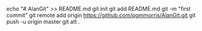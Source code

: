 echo "# AlanGit" >> README.md
git init
git add README.md
git -m "first commit"
git remote add origin https://github.com/pgmmorris/AlanGit.git
git push -u origin master
git att .
